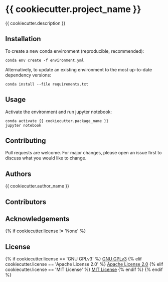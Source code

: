 # {{ cookiecutter.project_name }}

{{ cookiecutter.description }}

## Installation

To create a new conda environment (reproducible, recommended):
```
conda env create -f environment.yml
```

Alternatively, to update an existing environment to the most up-to-date dependency versions:
```
conda install --file requirements.txt
```

## Usage

Activate the environment and run jupyter notebook:
```
conda activate {{ cookiecutter.package_name }}
jupyter notebook
```

## Contributing
Pull requests are welcome. For major changes, please open an issue first to discuss what you would like to change.

## Authors

{{ cookiecutter.author_name }}

## Contributors

## Acknowledgements

{% if cookiecutter.license != 'None' %}
## License

{% if cookiecutter.license == 'GNU GPLv3' %}
[GNU GPLv3](LICENSE)
{% elif cookiecutter.license == 'Apache License 2.0' %}
[Apache License 2.0](LICENSE)
{% elif cookiecutter.license == 'MIT License' %}
[MIT License](LICENSE)
{% endif %}
{% endif %}
